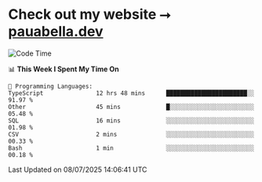 # Check out my website ⭢ [pauabella.dev](https://pauabella.dev)

<!--START_SECTION:waka-->
![Code Time](http://img.shields.io/badge/Code%20Time-4%2C572%20hrs%2058%20mins-blue)

📊 **This Week I Spent My Time On** 

```text
💬 Programming Languages: 
TypeScript               12 hrs 48 mins      ███████████████████████░░   91.97 % 
Other                    45 mins             █░░░░░░░░░░░░░░░░░░░░░░░░   05.48 % 
SQL                      16 mins             ░░░░░░░░░░░░░░░░░░░░░░░░░   01.98 % 
CSV                      2 mins              ░░░░░░░░░░░░░░░░░░░░░░░░░   00.33 % 
Bash                     1 min               ░░░░░░░░░░░░░░░░░░░░░░░░░   00.18 % 
```


 Last Updated on 08/07/2025 14:06:41 UTC
<!--END_SECTION:waka-->
